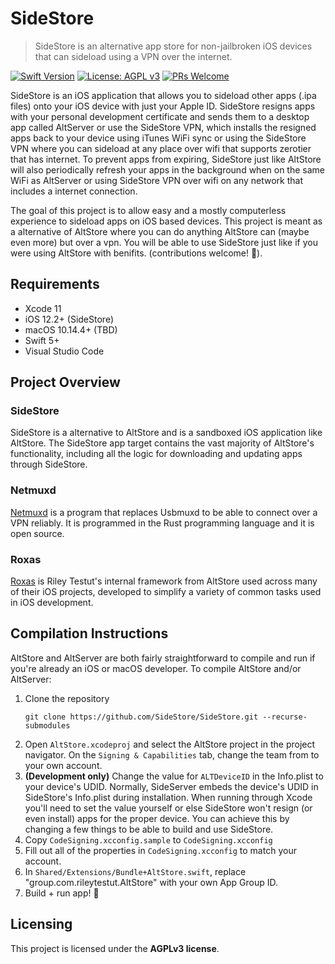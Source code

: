 # SideStore

> SideStore is an alternative app store for non-jailbroken iOS devices that can sideload using a VPN over the internet. 

[![Swift Version](https://img.shields.io/badge/swift-5.0-orange.svg)](https://swift.org/)
[![License: AGPL v3](https://img.shields.io/badge/License-AGPL%20v3-blue.svg)](https://www.gnu.org/licenses/agpl-3.0)
[![PRs Welcome](https://img.shields.io/badge/PRs-welcome-brightgreen.svg?style=flat-square)](http://makeapullrequest.com)

SideStore is an iOS application that allows you to sideload other apps (.ipa files) onto your iOS device with just your Apple ID. SideStore resigns apps with your personal development certificate and sends them to a desktop app called AltServer or use the SideStore VPN, which installs the resigned apps back to your device using iTunes WiFi sync or using the SideStore VPN where you can sideload at any place over wifi that supports zerotier that has internet. To prevent apps from expiring, SideStore just like AltStore will also periodically refresh your apps in the background when on the same WiFi as AltServer or using SideStore VPN over wifi on any network that includes a internet connection.

The goal of this project is to allow easy and a mostly computerless experience to sideload apps on iOS based devices. This project is meant as a alternative of AltStore where you can do anything AltStore can (maybe even more) but over a vpn. You will be able to use SideStore just like if you were using AltStore with benifits.
 (contributions welcome! 🙂).


## Requirements
- Xcode 11
- iOS 12.2+ (SideStore)
- macOS 10.14.4+ (TBD)
- Swift 5+
- Visual Studio Code

## Project Overview

### SideStore
SideStore is a alternative to AltStore and is a sandboxed iOS application like AltStore. The SideStore app target contains the vast majority of AltStore's functionality, including all the logic for downloading and updating apps through SideStore.

### Netmuxd
[Netmuxd](https://github.com/jkcoxson/netmuxd) is a program that replaces Usbmuxd to be able to connect over a VPN reliably.  It is programmed in the Rust programming language and it is open source.

### Roxas
[Roxas](https://github.com/rileytestut/roxas) is Riley Testut's internal framework from AltStore used across many of their iOS projects, developed to simplify a variety of common tasks used in iOS development.

## Compilation Instructions
AltStore and AltServer are both fairly straightforward to compile and run if you're already an iOS or macOS developer. To compile AltStore and/or AltServer:

1. Clone the repository 
	```
	git clone https://github.com/SideStore/SideStore.git --recurse-submodules
	```
2. Open `AltStore.xcodeproj` and select the AltStore project in the project navigator. On the `Signing & Capabilities` tab, change the team from to your own account.
3. **(Development only)** Change the value for `ALTDeviceID` in the Info.plist to your device's UDID. Normally, SideServer embeds the device's UDID in SideStore's Info.plist during installation. When running through Xcode you'll need to set the value yourself or else SideStore won't resign (or even install) apps for the proper device. You can achieve this by changing a few things to be able to build and use SideStore.
5. Copy `CodeSigning.xcconfig.sample` to `CodeSigning.xcconfig`
6. Fill out all of the properties in `CodeSigning.xcconfig` to match your account.
7. In `Shared/Extensions/Bundle+AltStore.swift`, replace "group.com.rileytestut.AltStore" with your own App Group ID. 
8. Build + run app! 🎉

## Licensing

This project is licensed under the **AGPLv3 license**.
